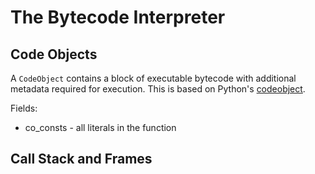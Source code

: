 # The Bytecode Interpreter

## Code Objects

A `CodeObject` contains a block of executable bytecode with additional metadata required for execution. This is based on Python's [codeobject](https://docs.python.org/3/reference/datamodel.html#index-60).

Fields:
* co_consts - all literals in the function

## Call Stack and Frames

